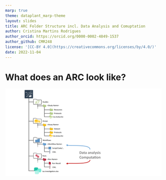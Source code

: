 ```yaml
---
marp: true
theme: dataplant_marp-theme
layout: slides
title: ARC Folder Structure incl. Data Analysis and Comuptation
author: Cristina Martins Rodrigues
author_orcid: https://orcid.org/0000-0002-4849-1537
author_github: CMR248
license: '[CC-BY 4.0](https://creativecommons.org/licenses/by/4.0/)'
date: 2022-11-04
---
```


# What does an ARC look like?

![width:950](../../img/ARC_fillWithData_seq4.png)
